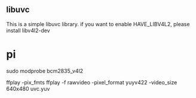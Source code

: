 ## libuvc
This is a simple libuvc library.
if you want to enable HAVE_LIBV4L2, please install libv4l2-dev

# pi
sudo modprobe bcm2835_v4l2

ffplay -pix_fmts
ffplay -f rawvideo -pixel_format yuyv422 -video_size 640x480 uvc.yuv
